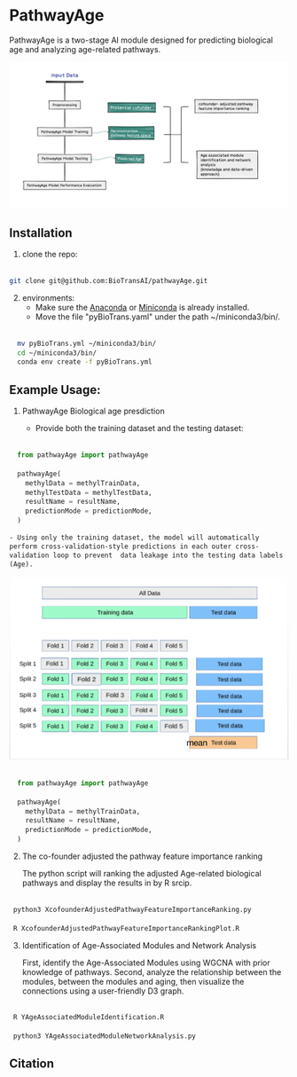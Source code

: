 PathwayAge
==============

PathwayAge is a two-stage AI module designed for predicting biological age and analyzing age-related pathways.

 ![](Image/pathwayAgeProcess.png)

Installation
------------------- 


1. clone the repo:
 
```bash

git clone git@github.com:BioTransAI/pathwayAge.git

```
2. environments:
    - Make sure the  [Anaconda](https://www.anaconda.com/products/individual)  or [Miniconda](https://docs.conda.io/projects/miniconda/en/latest/) is already installed.  <br>
    - Move the file "pyBioTrans.yaml" under the path ~/miniconda3/bin/. <br>

  ```bash
  
    mv pyBioTrans.yml ~/miniconda3/bin/
    cd ~/miniconda3/bin/
    conda env create -f pyBioTrans.yml

  ```


Example Usage:
------------------- 

1. PathwayAge Biological age presdiction   

    - Provide both the training dataset and the testing dataset:

  ```python

    from pathwayAge import pathwayAge
    
    pathwayAge(
      methylData = methylTrainData,
      methylTestData = methylTestData,
      resultName = resultName,
      predictionMode = predictionMode,
    )

  ```

    - Using only the training dataset, the model will automatically perform cross-validation-style predictions in each outer cross-validation loop to prevent  data leakage into the testing data labels (Age).

  ![](Image/crossValidation.png)

  ```python

    from pathwayAge import pathwayAge
    
    pathwayAge(
      methylData = methylTrainData,
      resultName = resultName,
      predictionMode = predictionMode,
    )

  ```

2. The co-founder adjusted the pathway feature importance ranking

    The python script will ranking the adjusted Age-related biological pathways and display the results in by R srcip.

  ```bash 
  
   python3 XcofounderAdjustedPathwayFeatureImportanceRanking.py

   R XcofounderAdjustedPathwayFeatureImportanceRankingPlot.R

  ```

3. Identification of Age-Associated Modules and Network Analysis

    First, identify the Age-Associated Modules using WGCNA with prior knowledge of pathways.
    Second, analyze the relationship between the modules, between the modules and aging, then visualize the connections using a user-friendly D3 graph.


  ```bash 

   R YAgeAssociatedModuleIdentification.R

   python3 YAgeAssociatedModuleNetworkAnalysis.py

  ```


Citation
------------------- 

 
